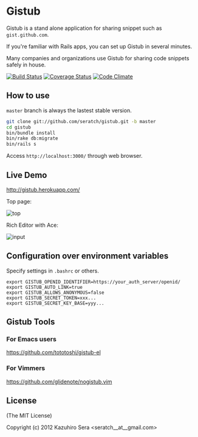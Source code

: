 # Gistub

Gistub is a stand alone application for sharing snippet such as `gist.github.com`.

If you're familiar with Rails apps, you can set up Gistub in several minutes. 

Many companies and organizations use Gistub for sharing code snippets safely in house.

[![Build Status](https://travis-ci.org/seratch/gistub.png)](https://travis-ci.org/seratch/gistub)
[![Coverage Status](https://coveralls.io/repos/seratch/gistub/badge.png?branch=develop)](https://coveralls.io/r/seratch/gistub?branch=develop)
[![Code Climate](https://codeclimate.com/github/seratch/gistub.png)](https://codeclimate.com/github/seratch/gistub)

## How to use

`master` branch is always the lastest stable version.

```sh
git clone git://github.com/seratch/gistub.git -b master
cd gistub
bin/bundle install
bin/rake db:migrate
bin/rails s
```

Access `http://localhost:3000/` through web browser.

## Live Demo

http://gistub.herokuapp.com/

Top page:

![top](https://raw.github.com/seratch/gistub/master/screenshot1.png)

Rich Editor with Ace:

![input](https://raw.github.com/seratch/gistub/master/screenshot2.png)


## Configuration over environment variables

Specify settings in `.bashrc` or others.

```
export GISTUB_OPENID_IDENTIFIER=https://your_auth_server/openid/
export GISTUB_AUTO_LINK=true
export GISTUB_ALLOWS_ANONYMOUS=false
export GISTUB_SECRET_TOKEN=xxx...
export GISTUB_SECRET_KEY_BASE=yyy...
```

## Gistub Tools

### For Emacs users

https://github.com/tototoshi/gistub-el

### For Vimmers

https://github.com/glidenote/nogistub.vim

## License

(The MIT License)

Copyright (c) 2012 Kazuhiro Sera <seratch__at__gmail.com>


